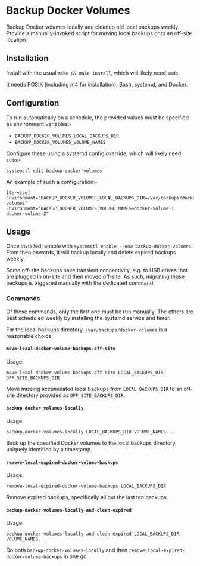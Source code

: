 # Backup Docker Volumes

Backup Docker volumes locally and cleanup old local backups weekly. Provide a
manually-invoked script for moving local backups onto an off-site location.

## Installation

Install with the usual `make && make install`, which will likely need `sudo`.

It needs POSIX (including m4 for installation), Bash, systemd, and Docker.

## Configuration

To run automatically on a schedule, the provided values must be specified as
environment variables:-

- `BACKUP_DOCKER_VOLUMES_LOCAL_BACKUPS_DIR`
- `BACKUP_DOCKER_VOLUMES_VOLUME_NAMES`

Configure these using a systemd config override, which will likely need `sudo`:-

```
systemctl edit backup-docker-volumes
```

An example of such a configuration:-

```systemd
[Service]
Environment="BACKUP_DOCKER_VOLUMES_LOCAL_BACKUPS_DIR=/var/backups/docker-volumes"
Environment="BACKUP_DOCKER_VOLUMES_VOLUME_NAMES=docker-volume-1 docker-volume-2"
```

## Usage

Once installed, enable with `systemctl enable --now backup-docker-volumes`. From
then onwards, it will backup locally and delete expired backups weekly.

Some off-site backups have transient connectivity, e.g. to USB drives that are
plugged in on-site and then moved off-site. As such, migrating those backups is
triggered manually with the dedicated command.

### Commands

Of these commands, only the first one must be run manually. The others are best
scheduled weekly by installing the systemd service and timer.

For the local backups directory, `/var/backups/docker-volumes` is a reasonable
choice.

#### `move-local-docker-volume-backups-off-site`

Usage:

```
move-local-docker-volume-backups-off-site LOCAL_BACKUPS_DIR OFF_SITE_BACKUPS_DIR
```

Move missing accumulated local backups from `LOCAL_BACKUPS_DIR` to an off-site
directory provided as `OFF_SITE_BACKUPS_DIR`.

#### `backup-docker-volumes-locally`

Usage:

```
backup-docker-volumes-locally LOCAL_BACKUPS_DIR VOLUME_NAMES...
```

Back up the specified Docker volumes to the local backups directory, uniquely
identified by a timestamp.

#### `remove-local-expired-docker-volume-backups`

Usage:

```
remove-local-expired-docker-volume-backups LOCAL_BACKUPS_DIR
```

Remove expired backups, specifically all but the last ten backups.

#### `backup-docker-volumes-locally-and-clean-expired`

Usage:

```
backup-docker-volumes-locally-and-clean-expired LOCAL_BACKUPS_DIR VOLUME_NAMES...
```

Do both `backup-docker-volumes-locally` and then
`remove-local-expired-docker-volume-backups` in one go.

